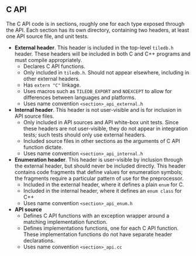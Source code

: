 ## C API

The C API code is in sections, roughly one for each type exposed through the API.
Each section has its own directory, containing two headers, at least one API source file, and unit tests.

* **External header**. This header is included in the top-level `tiledb.h` header. These headers will be included in both C and C++ programs and must compile appropriately.
  * Declares C API functions.
  * Only included in `tiledb.h`. Should not appear elsewhere, including in other external headers.
  * Has `extern "C"` linkage.
  * Uses macros such as `TILEDB_EXPORT` and `NOEXCEPT` to allow for differences between languages and platforms.
  * Uses name convention `<section>_api_external.h`
* **Internal header**. This header is not user-visible and is for inclusion in API source files.
  * Only included in API sources and API white-box unit tests. Since these headers are not user-visible, they do not appear in integration tests; such tests should only use external headers.
  * Included source files in other sections as the arguments of C API function dictate.
  * Uses name convention `<section>_api_internal.h`
* **Enumeration header**. This header is user-visible by inclusion through the external header, but should never be included directly. This header contains code fragments that define values for enumeration symbols; the fragments require a particular pattern of use for the preprocessor.
  * Included in the external header, where it defines a plain `enum` for C.
  * Included in the internal header, where it defines an `enum class` for C++
  * Uses name convention `<section>_api_enum.h`
* **API source**
  * Defines C API functions with an exception wrapper around a matching implementation function.
  * Defines implementations functions, one for each C API function. These implementation functions do not have separate header declarations.
  * Uses name convention `<section>_api.cc`

